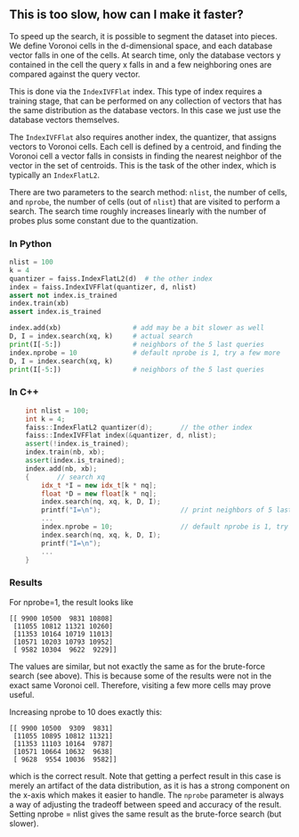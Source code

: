 ## This is too slow, how can I make it faster?

To speed up the search, it is possible to segment the dataset into pieces. We define Voronoi cells in the d-dimensional space, and each database vector falls in one of the cells. At search time, only the database vectors y contained in the cell the query x falls in and a few neighboring ones are compared against the query vector.


This is done via the `IndexIVFFlat` index. This type of index requires a training stage, that can be performed on any collection of vectors that has the same distribution as the database vectors. In this case we just use the database vectors themselves.

The `IndexIVFFlat` also requires another index, the quantizer, that assigns vectors to Voronoi cells. Each cell is defined by a centroid, and finding the Voronoi cell a vector falls in consists in finding the nearest neighbor of the vector in the set of centroids. This is the task of the other index, which is typically an `IndexFlatL2`.

There are two parameters to the search method: `nlist`, the number of cells, and `nprobe`, the number of cells (out of `nlist`) that are visited to perform a search. The search time roughly increases linearly with the number of probes plus some constant due to the quantization.


### In Python

```python
nlist = 100
k = 4
quantizer = faiss.IndexFlatL2(d)  # the other index
index = faiss.IndexIVFFlat(quantizer, d, nlist)
assert not index.is_trained
index.train(xb)
assert index.is_trained

index.add(xb)                  # add may be a bit slower as well
D, I = index.search(xq, k)     # actual search
print(I[-5:])                  # neighbors of the 5 last queries
index.nprobe = 10              # default nprobe is 1, try a few more
D, I = index.search(xq, k)
print(I[-5:])                  # neighbors of the 5 last queries
```

<!--
### In Lua

```lua
  nlist = 100
  k = 4
  quantizer = faiss.IndexFlatL2(d) -- the other index
  index = faiss.IndexIVFFlat(quantizer, d, nlist, faiss.METRIC_L2)
  assert(not index.is_trained)
  index:train(xb)
  assert(index.is_trained)

  index:add(xb)                  -- add may be a bit slower as well
  D, I = index:search(xq, k)     -- actual search
  print(I:sub(-5, -1))           -- neighbors of the 5 last queries
  index.nprobe = 10              -- default nprobe is 1, try a few more
  D, I = index:search(xq, k)
  print(I:sub(-5, -1))           -- neighbors of the 5 last queries
```
-->
### In C++

```c++
    int nlist = 100;
    int k = 4;
    faiss::IndexFlatL2 quantizer(d);       // the other index
    faiss::IndexIVFFlat index(&quantizer, d, nlist);
    assert(!index.is_trained);
    index.train(nb, xb);
    assert(index.is_trained);
    index.add(nb, xb);
    {       // search xq
        idx_t *I = new idx_t[k * nq];
        float *D = new float[k * nq];
        index.search(nq, xq, k, D, I);
        printf("I=\n");                    // print neighbors of 5 last queries
        ...
        index.nprobe = 10;                 // default nprobe is 1, try a few more
        index.search(nq, xq, k, D, I);
        printf("I=\n");
        ...
    }
```

### Results

For nprobe=1, the result looks like

```
[[ 9900 10500  9831 10808]
 [11055 10812 11321 10260]
 [11353 10164 10719 11013]
 [10571 10203 10793 10952]
 [ 9582 10304  9622  9229]]

```

The values are similar, but not exactly the same as for the brute-force search (see above). This is because some of the results were not in the exact same Voronoi cell. Therefore, visiting a few more cells may prove useful.

Increasing nprobe to 10 does exactly this:

```
[[ 9900 10500  9309  9831]
 [11055 10895 10812 11321]
 [11353 11103 10164  9787]
 [10571 10664 10632  9638]
 [ 9628  9554 10036  9582]]
```

which is the correct result. Note that getting a perfect result in this case is merely an artifact of the data distribution, as it is has a strong component on the x-axis which makes it easier to handle. The `nprobe` parameter is always a way of adjusting the tradeoff between speed and accuracy of the result. Setting nprobe = nlist gives the same result as the brute-force search (but slower).
